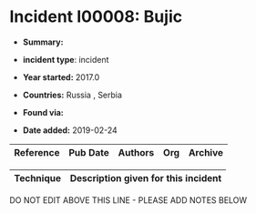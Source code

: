 # Incident I00008: Bujic

* **Summary:** 

* **incident type**: incident

* **Year started:** 2017.0

* **Countries:** Russia , Serbia

* **Found via:** 

* **Date added:** 2019-02-24


| Reference | Pub Date | Authors | Org | Archive |
| --------- | -------- | ------- | --- | ------- |

 

| Technique | Description given for this incident |
| --------- | ------------------------- |


DO NOT EDIT ABOVE THIS LINE - PLEASE ADD NOTES BELOW